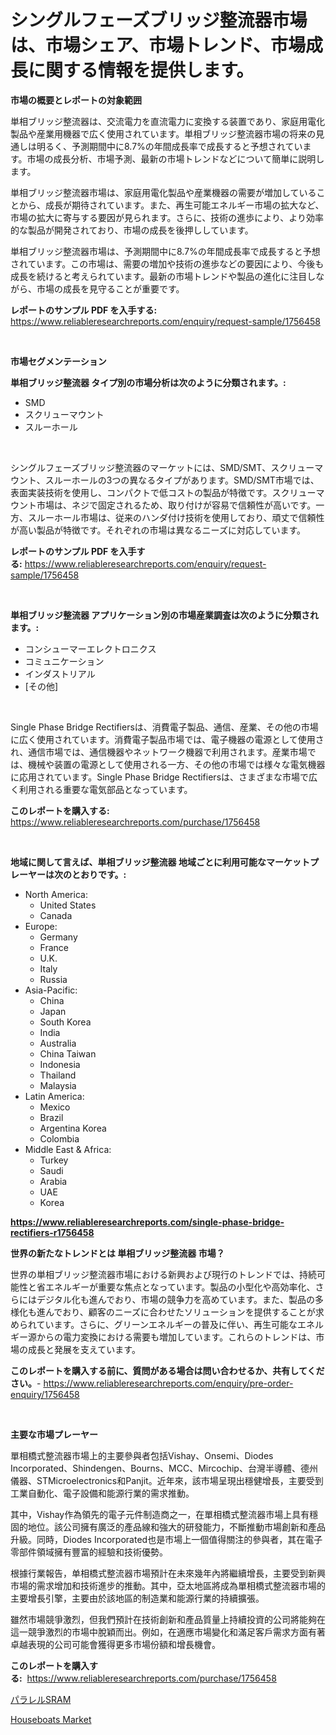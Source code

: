 <p><h1>シングルフェーズブリッジ整流器市場は、市場シェア、市場トレンド、市場成長に関する情報を提供します。</h1></p><p><strong>市場の概要とレポートの対象範囲</strong></p>
<p><p>単相ブリッジ整流器は、交流電力を直流電力に変換する装置であり、家庭用電化製品や産業用機器で広く使用されています。単相ブリッジ整流器市場の将来の見通しは明るく、予測期間中に8.7%の年間成長率で成長すると予想されています。市場の成長分析、市場予測、最新の市場トレンドなどについて簡単に説明します。</p><p>単相ブリッジ整流器市場は、家庭用電化製品や産業機器の需要が増加していることから、成長が期待されています。また、再生可能エネルギー市場の拡大など、市場の拡大に寄与する要因が見られます。さらに、技術の進歩により、より効率的な製品が開発されており、市場の成長を後押ししています。</p><p>単相ブリッジ整流器市場は、予測期間中に8.7%の年間成長率で成長すると予想されています。この市場は、需要の増加や技術の進歩などの要因により、今後も成長を続けると考えられています。最新の市場トレンドや製品の進化に注目しながら、市場の成長を見守ることが重要です。</p></p>
<p><strong>レポートのサンプル PDF を入手する:</strong> <a href="https://www.reliableresearchreports.com/enquiry/request-sample/1756458">https://www.reliableresearchreports.com/enquiry/request-sample/1756458</a></p>
<p>&nbsp;</p>
<p><strong>市場セグメンテーション</strong></p>
<p><strong>単相ブリッジ整流器 タイプ別の市場分析は次のように分類されます。:</strong></p>
<p><ul><li>SMD</li><li>スクリューマウント</li><li>スルーホール</li></ul></p>
<p>&nbsp;</p>
<p><p>シングルフェーズブリッジ整流器のマーケットには、SMD/SMT、スクリューマウント、スルーホールの3つの異なるタイプがあります。SMD/SMT市場では、表面実装技術を使用し、コンパクトで低コストの製品が特徴です。スクリューマウント市場は、ネジで固定されるため、取り付けが容易で信頼性が高いです。一方、スルーホール市場は、従来のハンダ付け技術を使用しており、頑丈で信頼性が高い製品が特徴です。それぞれの市場は異なるニーズに対応しています。</p></p>
<p><strong>レポートのサンプル PDF を入手する:</strong>&nbsp;<a href="https://www.reliableresearchreports.com/enquiry/request-sample/1756458">https://www.reliableresearchreports.com/enquiry/request-sample/1756458</a></p>
<p>&nbsp;</p>
<p><strong> 単相ブリッジ整流器 アプリケーション別の市場産業調査は次のように分類されます。:</strong></p>
<p><ul><li>コンシューマーエレクトロニクス</li><li>コミュニケーション</li><li>インダストリアル</li><li>[その他]</li></ul></p>
<p>&nbsp;</p>
<p><p>Single Phase Bridge Rectifiersは、消費電子製品、通信、産業、その他の市場に広く使用されています。消費電子製品市場では、電子機器の電源として使用され、通信市場では、通信機器やネットワーク機器で利用されます。産業市場では、機械や装置の電源として使用される一方、その他の市場では様々な電気機器に応用されています。Single Phase Bridge Rectifiersは、さまざまな市場で広く利用される重要な電気部品となっています。</p></p>
<p><strong>このレポートを購入する:</strong>&nbsp; <a href="https://www.reliableresearchreports.com/purchase/1756458">https://www.reliableresearchreports.com/purchase/1756458</a></p>
<p>&nbsp;</p>
<p><strong>地域に関して言えば、単相ブリッジ整流器 地域ごとに利用可能なマーケットプレーヤーは次のとおりです。:</strong></p>
<p><ul>
    <li>
        North America:
        <ul>
            <li>United States</li>
            <li>Canada</li>
        </ul>
    </li>
    <li>
        Europe:
        <ul>
            <li>Germany</li>
            <li>France</li>
            <li>U.K.</li>
            <li>Italy</li>
            <li>Russia</li>
        </ul>
    </li>
    <li>
        Asia-Pacific:
        <ul>
            <li>China</li>
            <li>Japan</li>
            <li>South Korea</li>
            <li>India</li>
            <li>Australia</li>
            <li>China Taiwan</li>
            <li>Indonesia</li>
            <li>Thailand</li>
            <li>Malaysia</li>
        </ul>
    </li>
    <li>
        Latin America:
        <ul>
            <li>Mexico</li>
            <li>Brazil</li>
            <li>Argentina Korea</li>
            <li>Colombia</li>
        </ul>
    </li>
    <li>
        Middle East & Africa:
        <ul>
            <li>Turkey</li>
            <li>Saudi</li>
            <li>Arabia</li>
            <li>UAE</li>
            <li>Korea</li>
        </ul>
    </li>
    </ul></p>
<p><strong><a href="https://www.reliableresearchreports.com/single-phase-bridge-rectifiers-r1756458">https://www.reliableresearchreports.com/single-phase-bridge-rectifiers-r1756458</a></strong>&nbsp;</p>
<p><strong>世界の新たなトレンドとは 単相ブリッジ整流器 市場？</strong></p>
<p><p>世界の単相ブリッジ整流器市場における新興および現行のトレンドでは、持続可能性と省エネルギーが重要な焦点となっています。製品の小型化や高効率化、さらにはデジタル化も進んでおり、市場の競争力を高めています。また、製品の多様化も進んでおり、顧客のニーズに合わせたソリューションを提供することが求められています。さらに、グリーンエネルギーの普及に伴い、再生可能なエネルギー源からの電力変換における需要も増加しています。これらのトレンドは、市場の成長と発展を支えています。</p></p>
<p><strong>このレポートを購入する前に、質問がある場合は問い合わせるか、共有してください。</strong>- <a href="https://www.reliableresearchreports.com/enquiry/pre-order-enquiry/1756458">https://www.reliableresearchreports.com/enquiry/pre-order-enquiry/1756458</a></p>
<p>&nbsp;</p>
<p><strong>主要な市場プレーヤー</strong></p>
<p><p>單相橋式整流器市場上的主要參與者包括Vishay、Onsemi、Diodes Incorporated、Shindengen、Bourns、MCC、Mircochip、台灣半導體、德州儀器、STMicroelectronics和Panjit。近年來，該市場呈現出穩健增長，主要受到工業自動化、電子設備和能源行業的需求推動。</p><p>其中，Vishay作為領先的電子元件制造商之一，在單相橋式整流器市場上具有穩固的地位。該公司擁有廣泛的產品線和強大的研發能力，不斷推動市場創新和產品升級。同時，Diodes Incorporated也是市場上一個值得關注的參與者，其在電子零部件領域擁有豐富的經驗和技術優勢。</p><p>根據行業報告，单相橋式整流器市場預計在未來幾年內將繼續增長，主要受到新興市場的需求增加和技術進步的推動。其中，亞太地區將成為單相橋式整流器市場的主要增長引擎，主要由於該地區的制造業和能源行業的持續擴張。</p><p>雖然市場競爭激烈，但我們預計在技術創新和產品質量上持續投資的公司將能夠在這一競爭激烈的市場中脫穎而出。例如，在適應市場變化和滿足客戶需求方面有著卓越表現的公司可能會獲得更多市場份額和增長機會。</p></p>
<p><strong>このレポートを購入する:</strong>&nbsp;&nbsp;<a href="https://www.reliableresearchreports.com/purchase/1756458">https://www.reliableresearchreports.com/purchase/1756458</a></p>
<p><p><a href="https://github.com/Sophiaard2003/Market-Research-Report-List-1/blob/main/235959025494.md">パラレルSRAM</a></p><p><a href="https://github.com/brenzgnarento/Market-Research-Report-List-2/blob/main/houseboats-market.md">Houseboats Market</a></p></p>